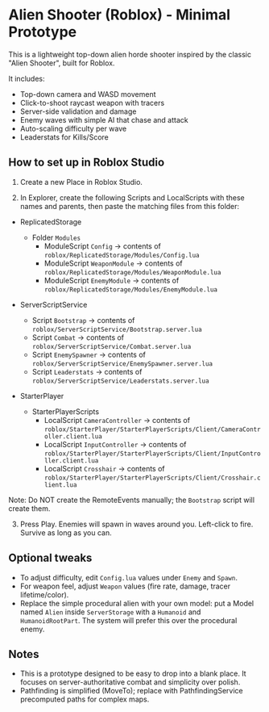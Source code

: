 # Alien Shooter (Roblox) - Minimal Prototype

This is a lightweight top-down alien horde shooter inspired by the classic "Alien Shooter", built for Roblox.

It includes:
- Top-down camera and WASD movement
- Click-to-shoot raycast weapon with tracers
- Server-side validation and damage
- Enemy waves with simple AI that chase and attack
- Auto-scaling difficulty per wave
- Leaderstats for Kills/Score


## How to set up in Roblox Studio

1) Create a new Place in Roblox Studio.

2) In Explorer, create the following Scripts and LocalScripts with these names and parents, then paste the matching files from this folder:

- ReplicatedStorage
  - Folder `Modules`
    - ModuleScript `Config` -> contents of `roblox/ReplicatedStorage/Modules/Config.lua`
    - ModuleScript `WeaponModule` -> contents of `roblox/ReplicatedStorage/Modules/WeaponModule.lua`
    - ModuleScript `EnemyModule` -> contents of `roblox/ReplicatedStorage/Modules/EnemyModule.lua`

- ServerScriptService
  - Script `Bootstrap` -> contents of `roblox/ServerScriptService/Bootstrap.server.lua`
  - Script `Combat` -> contents of `roblox/ServerScriptService/Combat.server.lua`
  - Script `EnemySpawner` -> contents of `roblox/ServerScriptService/EnemySpawner.server.lua`
  - Script `Leaderstats` -> contents of `roblox/ServerScriptService/Leaderstats.server.lua`

- StarterPlayer
  - StarterPlayerScripts
    - LocalScript `CameraController` -> contents of `roblox/StarterPlayer/StarterPlayerScripts/Client/CameraController.client.lua`
    - LocalScript `InputController` -> contents of `roblox/StarterPlayer/StarterPlayerScripts/Client/InputController.client.lua`
    - LocalScript `Crosshair` -> contents of `roblox/StarterPlayer/StarterPlayerScripts/Client/Crosshair.client.lua`

Note: Do NOT create the RemoteEvents manually; the `Bootstrap` script will create them.

3) Press Play. Enemies will spawn in waves around you. Left-click to fire. Survive as long as you can.


## Optional tweaks
- To adjust difficulty, edit `Config.lua` values under `Enemy` and `Spawn`.
- For weapon feel, adjust `Weapon` values (fire rate, damage, tracer lifetime/color).
- Replace the simple procedural alien with your own model: put a Model named `Alien` inside `ServerStorage` with a `Humanoid` and `HumanoidRootPart`. The system will prefer this over the procedural enemy.

## Notes
- This is a prototype designed to be easy to drop into a blank place. It focuses on server-authoritative combat and simplicity over polish.
- Pathfinding is simplified (MoveTo); replace with PathfindingService precomputed paths for complex maps.